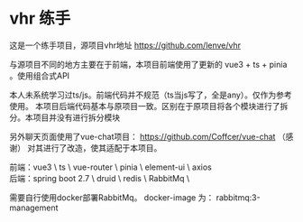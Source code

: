 # vhr 练手 
这是一个练手项目，源项目vhr地址
https://github.com/lenve/vhr 

与源项目不同的地方主要在于前端，本项目前端使用了更新的 vue3 + ts + pinia 。使用组合式API

本人未系统学习过ts/js。前端代码并不规范（ts当js写了，全是any）。仅作为参考使用。
本项目后端代码基本与原项目一致。区别在于原项目将各个模块进行了拆分。本项目并没有进行拆分模块

另外聊天页面使用了vue-chat项目： https://github.com/Coffcer/vue-chat  （感谢）
对其进行了改造，使其适配于本项目。

前端：vue3 \ ts \ vue-router \ pinia \ element-ui \ axios \
后端：spring boot 2.7 \ druid \ redis \ RabbitMq \ 

需要自行使用docker部署RabbitMq。
docker-image 为：   rabbitmq:3-management